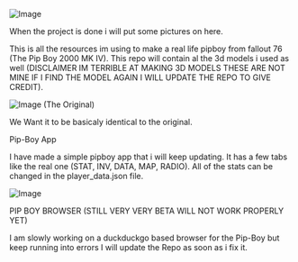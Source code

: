 ![Image](https://github.com/user-attachments/assets/eb9a062a-add2-43a9-be70-14bc2ab9c38d)


When the project is done i will put some pictures on here.

This is all the resources im using to make a real life pipboy from fallout 76 (The Pip Boy 2000 MK IV).
This repo will contain al the 3d models i used as well (DISCLAIMER IM TERRIBLE AT MAKING 3D MODELS THESE ARE NOT MINE IF I FIND THE MODEL AGAIN I WILL UPDATE THE REPO TO GIVE CREDIT).

![Image](https://github.com/user-attachments/assets/a35c8b4a-fa9b-4c39-bc66-52d49f8cfaa0)
(The Original)


We Want it to be basicaly identical to the original.






Pip-Boy App


I have made a simple pipboy app that i will keep updating.
It has a few tabs like the real one (STAT, INV, DATA, MAP, RADIO).
All of the stats can be changed in  the player_data.json file.


![Image](https://github.com/user-attachments/assets/3f35b8d3-b4d7-4672-95e0-2ee928e7a855)


PIP BOY BROWSER (STILL VERY VERY BETA WILL NOT WORK PROPERLY YET)

I am slowly working on a duckduckgo based browser for the Pip-Boy but keep running into errors I will update the Repo as soon as i fix it.
